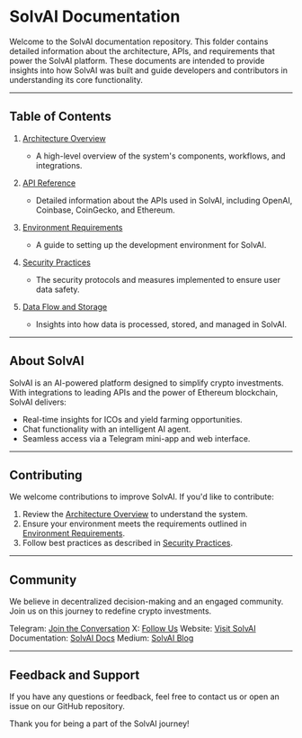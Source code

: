 # SolvAI Documentation

Welcome to the SolvAI documentation repository. This folder contains detailed information about the architecture, APIs, and requirements that power the SolvAI platform. These documents are intended to provide insights into how SolvAI was built and guide developers and contributors in understanding its core functionality.

---

## Table of Contents

1. [Architecture Overview](Architecture_Overview.md)
   - A high-level overview of the system's components, workflows, and integrations.

2. [API Reference](api_reference.md)
   - Detailed information about the APIs used in SolvAI, including OpenAI, Coinbase, CoinGecko, and Ethereum.

3. [Environment Requirements](Environment_SolvAI.md)
   - A guide to setting up the development environment for SolvAI.

4. [Security Practices](Security_Practices.md)
   - The security protocols and measures implemented to ensure user data safety.

5. [Data Flow and Storage](Data_Flow_and_Storage.md)
   - Insights into how data is processed, stored, and managed in SolvAI.

---

## About SolvAI

SolvAI is an AI-powered platform designed to simplify crypto investments. With integrations to leading APIs and the power of Ethereum blockchain, SolvAI delivers:
- Real-time insights for ICOs and yield farming opportunities.
- Chat functionality with an intelligent AI agent.
- Seamless access via a Telegram mini-app and web interface.

---

## Contributing

We welcome contributions to improve SolvAI. If you'd like to contribute:
1. Review the [Architecture Overview](Architecture_Overview.md) to understand the system.
2. Ensure your environment meets the requirements outlined in [Environment Requirements](Environment_SolvAI.md).
3. Follow best practices as described in [Security Practices](Security_Practices.md).

---

##  Community
We believe in decentralized decision-making and an engaged community. Join us on this journey to redefine crypto investments.

Telegram: [Join the Conversation](https://t.me/SolvAI_Official)
X: [Follow Us](https://x.com/SolvAI_Agent)
Website: [Visit SolvAI](https://solvai-agent.com)
Documentation: [SolvAI Docs](https://solvai.gitbook.io/solvai-docs)
Medium: [SolvAI Blog](https://medium.com/@solvaiofficial)

---

## Feedback and Support

If you have any questions or feedback, feel free to contact us or open an issue on our GitHub repository.

Thank you for being a part of the SolvAI journey!
